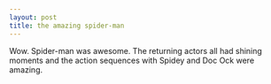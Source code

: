 ```yaml
--- 
layout: post
title: the amazing spider-man
---
```

Wow.  Spider-man was awesome.  The returning actors all had shining moments and the action sequences with Spidey and Doc Ock were amazing.
